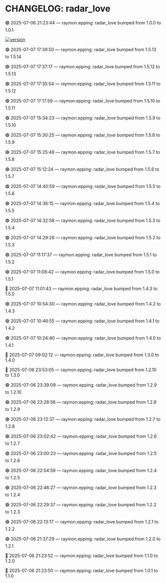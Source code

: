 # CHANGELOG: radar_love

🟣 2025-07-06 21:23:44 — raymon.epping: radar_love bumped from 1.0.0 to 1.0.1

[![version](https://img.shields.io/badge/version-1.5.14-red)](https://github.com/raymonepping)

🟣 2025-07-07 17:39:50 — raymon.epping: radar_love bumped from 1.5.13 to 1.5.14

🟣 2025-07-07 17:37:17 — raymon.epping: radar_love bumped from 1.5.12 to 1.5.13

🟣 2025-07-07 17:35:54 — raymon.epping: radar_love bumped from 1.5.11 to 1.5.12

🟣 2025-07-07 17:17:59 — raymon.epping: radar_love bumped from 1.5.10 to 1.5.11

🟣 2025-07-07 15:34:23 — raymon.epping: radar_love bumped from 1.5.9 to 1.5.10

🟣 2025-07-07 15:30:25 — raymon.epping: radar_love bumped from 1.5.8 to 1.5.9

🟣 2025-07-07 15:25:48 — raymon.epping: radar_love bumped from 1.5.7 to 1.5.8

🟣 2025-07-07 15:12:24 — raymon.epping: radar_love bumped from 1.5.6 to 1.5.7

🟣 2025-07-07 14:40:59 — raymon.epping: radar_love bumped from 1.5.5 to 1.5.6

🟣 2025-07-07 14:36:15 — raymon.epping: radar_love bumped from 1.5.4 to 1.5.5

🟣 2025-07-07 14:32:58 — raymon.epping: radar_love bumped from 1.5.3 to 1.5.4

🟣 2025-07-07 14:29:26 — raymon.epping: radar_love bumped from 1.5.2 to 1.5.3

🟣 2025-07-07 11:17:37 — raymon.epping: radar_love bumped from 1.5.1 to 1.5.2

🟣 2025-07-07 11:08:42 — raymon.epping: radar_love bumped from 1.5.0 to 1.5.1

🔵 2025-07-07 11:01:43 — raymon.epping: radar_love bumped from 1.4.3 to 1.5.0

🟣 2025-07-07 10:54:30 — raymon.epping: radar_love bumped from 1.4.2 to 1.4.3

🟣 2025-07-07 10:46:55 — raymon.epping: radar_love bumped from 1.4.1 to 1.4.2

🟣 2025-07-07 10:24:40 — raymon.epping: radar_love bumped from 1.4.0 to 1.4.1

🔵 2025-07-07 09:02:12 — raymon.epping: radar_love bumped from 1.3.0 to 1.4.0

🔵 2025-07-06 23:53:05 — raymon.epping: radar_love bumped from 1.2.10 to 1.3.0

🟣 2025-07-06 23:39:09 — raymon.epping: radar_love bumped from 1.2.9 to 1.2.10

🟣 2025-07-06 23:28:56 — raymon.epping: radar_love bumped from 1.2.8 to 1.2.9

🟣 2025-07-06 23:12:37 — raymon.epping: radar_love bumped from 1.2.7 to 1.2.8

🟣 2025-07-06 23:02:42 — raymon.epping: radar_love bumped from 1.2.6 to 1.2.7

🟣 2025-07-06 23:00:23 — raymon.epping: radar_love bumped from 1.2.5 to 1.2.6

🟣 2025-07-06 22:54:59 — raymon.epping: radar_love bumped from 1.2.4 to 1.2.5

🟣 2025-07-06 22:46:27 — raymon.epping: radar_love bumped from 1.2.3 to 1.2.4

🟣 2025-07-06 22:29:37 — raymon.epping: radar_love bumped from 1.2.2 to 1.2.3

🟣 2025-07-06 22:13:17 — raymon.epping: radar_love bumped from 1.2.1 to 1.2.2

🟣 2025-07-06 21:37:29 — raymon.epping: radar_love bumped from 1.2.0 to 1.2.1

🔵 2025-07-06 21:23:52 — raymon.epping: radar_love bumped from 1.1.0 to 1.2.0

🔵 2025-07-06 21:23:50 — raymon.epping: radar_love bumped from 1.0.1 to 1.1.0
